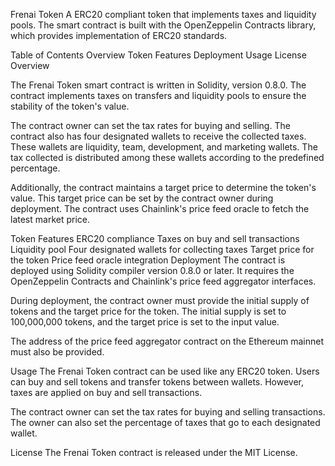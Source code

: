Frenai Token
A ERC20 compliant token that implements taxes and liquidity pools. The smart contract is built with the OpenZeppelin Contracts library, which provides implementation of ERC20 standards.

Table of Contents
Overview
Token Features
Deployment
Usage
License
Overview

The Frenai Token smart contract is written in Solidity, version 0.8.0. The contract implements taxes on transfers and liquidity pools to ensure the stability of the token's value.

The contract owner can set the tax rates for buying and selling. The contract also has four designated wallets to receive the collected taxes. These wallets are liquidity, team, development, and marketing wallets. The tax collected is distributed among these wallets according to the predefined percentage.

Additionally, the contract maintains a target price to determine the token's value. This target price can be set by the contract owner during deployment. The contract uses Chainlink's price feed oracle to fetch the latest market price.

Token Features
ERC20 compliance
Taxes on buy and sell transactions
Liquidity pool
Four designated wallets for collecting taxes
Target price for the token
Price feed oracle integration
Deployment
The contract is deployed using Solidity compiler version 0.8.0 or later. It requires the OpenZeppelin Contracts and Chainlink's price feed aggregator interfaces.

During deployment, the contract owner must provide the initial supply of tokens and the target price for the token. The initial supply is set to 100,000,000 tokens, and the target price is set to the input value.

The address of the price feed aggregator contract on the Ethereum mainnet must also be provided.

Usage
The Frenai Token contract can be used like any ERC20 token. Users can buy and sell tokens and transfer tokens between wallets. However, taxes are applied on buy and sell transactions.

The contract owner can set the tax rates for buying and selling transactions. The owner can also set the percentage of taxes that go to each designated wallet.

License
The Frenai Token contract is released under the MIT License.




